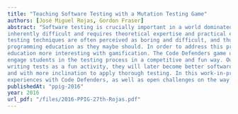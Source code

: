 ```yaml
---
title: "Teaching Software Testing with a Mutation Testing Game"
authors: [José Miguel Rojas, Gordon Fraser]
abstract: "Software testing is crucially important in a world dominated by software. Software testing is also
inherently difficult and requires theoretical expertise and practical experience. However, standard
testing techniques are often perceived as boring and difficult, and thus do not feature as prominently in
programming education as they maybe should. In order to address this problem, we aim to make testing
education more interesting with gamification. The Code Defenders game uses gameplay elements to
engage students in the testing process in a competitive and fun way. Our hope is that if students perceive
writing tests as a fun activity, they will later become better software engineers, with better testing skills,
and with more inclination to apply thorough testing. In this work-in-progress paper we describe our initial
experiences with Code Defenders, as well as open challenges on the way to making testing education fun."
publishedAt: "ppig-2016"
year: 2016
url_pdf: "/files/2016-PPIG-27th-Rojas.pdf"
---
```


